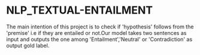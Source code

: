 # NLP_TEXTUAL-ENTAILMENT
The main intention of this project is to check if 'hypothesis' follows from the 'premise' i.e if they are entailed or not.Our model takes two sentences as input and outputs 
the one among 'Entailment','Neutral' or 'Contradiction' as output gold label.
